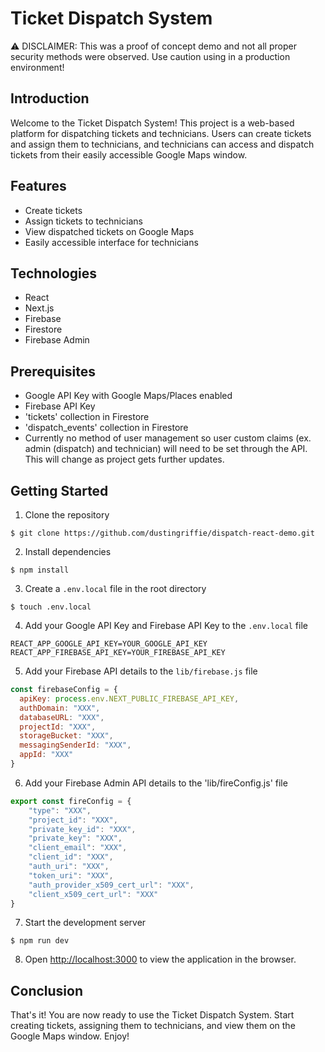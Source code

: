 # Ticket Dispatch System

⚠️ DISCLAIMER: This was a proof of concept demo and not all proper security methods were observed. Use caution using in a production environment!

## Introduction

Welcome to the Ticket Dispatch System! This project is a web-based platform for dispatching tickets and technicians. Users can create tickets and assign them to technicians, and technicians can access and dispatch tickets from their easily accessible Google Maps window.

## Features
- Create tickets
- Assign tickets to technicians
- View dispatched tickets on Google Maps
- Easily accessible interface for technicians

## Technologies
- React
- Next.js
- Firebase
- Firestore
- Firebase Admin

## Prerequisites
- Google API Key with Google Maps/Places enabled
- Firebase API Key
- 'tickets' collection in Firestore
- 'dispatch_events' collection in Firestore
- Currently no method of user management so user custom claims (ex. admin (dispatch) and technician) will need to be set through the API. This will change as project gets further updates.

## Getting Started

1. Clone the repository
```
$ git clone https://github.com/dustingriffie/dispatch-react-demo.git
```
2. Install dependencies
```
$ npm install
```
3. Create a `.env.local` file in the root directory
```
$ touch .env.local
```
4. Add your Google API Key and Firebase API Key to the `.env.local` file
```JS
REACT_APP_GOOGLE_API_KEY=YOUR_GOOGLE_API_KEY
REACT_APP_FIREBASE_API_KEY=YOUR_FIREBASE_API_KEY
```
5. Add your Firebase API details to the `lib/firebase.js` file
```Javascript
const firebaseConfig = {
  apiKey: process.env.NEXT_PUBLIC_FIREBASE_API_KEY,
  authDomain: "XXX",
  databaseURL: "XXX",
  projectId: "XXX",
  storageBucket: "XXX",
  messagingSenderId: "XXX",
  appId: "XXX"
}
```
6. Add your Firebase Admin API details to the 'lib/fireConfig.js' file
```Javascript
export const fireConfig = {
    "type": "XXX",
    "project_id": "XXX",
    "private_key_id": "XXX",
    "private_key": "XXX",
    "client_email": "XXX",
    "client_id": "XXX",
    "auth_uri": "XXX",
    "token_uri": "XXX",
    "auth_provider_x509_cert_url": "XXX",
    "client_x509_cert_url": "XXX"
}
```
7. Start the development server
```
$ npm run dev
```
8. Open [http://localhost:3000](http://localhost:3000) to view the application in the browser.

## Conclusion

That's it! You are now ready to use the Ticket Dispatch System. Start creating tickets, assigning them to technicians, and view them on the Google Maps window. Enjoy!
